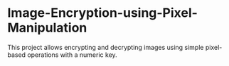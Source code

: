 # Image-Encryption-using-Pixel-Manipulation
This project allows encrypting and decrypting images using simple pixel-based operations with a numeric key.
